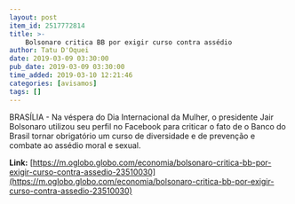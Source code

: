 ```yaml
---
layout: post
item_id: 2517772814
title: >-
    Bolsonaro critica BB por exigir curso contra assédio
author: Tatu D'Oquei
date: 2019-03-09 03:30:00
pub_date: 2019-03-09 03:30:00
time_added: 2019-03-10 12:21:46
categories: [avisamos]
tags: []
---
```


BRASÍLIA - Na véspera do Dia Internacional da Mulher, o presidente Jair Bolsonaro utilizou seu perfil no Facebook para criticar o fato de o Banco do Brasil tornar obrigatório um curso de diversidade e de prevenção e combate ao assédio moral e sexual.

**Link:** [https://m.oglobo.globo.com/economia/bolsonaro-critica-bb-por-exigir-curso-contra-assedio-23510030](https://m.oglobo.globo.com/economia/bolsonaro-critica-bb-por-exigir-curso-contra-assedio-23510030)

